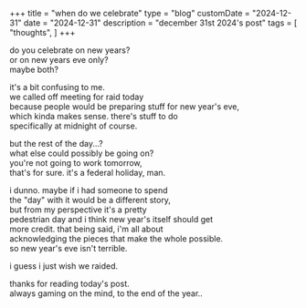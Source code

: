 +++
title = "when do we celebrate"
type = "blog"
customDate = "2024-12-31"
date = "2024-12-31"
description = "december 31st 2024's post"
tags = [
    "thoughts",
]
+++

do you celebrate on new years?\
or on new years eve only?\
maybe both?

it's a bit confusing to me.\
we called off meeting for raid today\
because people would be preparing stuff for new year's eve,\
which kinda makes sense. there's stuff to do\
specifically at midnight of course.

but the rest of the day...?\
what else could possibly be going on?\
you're not going to work tomorrow,\
that's for sure. it's a federal holiday, man.

i dunno. maybe if i had someone to spend\
the "day" with it would be a different story,\
but from my perspective it's a pretty\
pedestrian day and i think new year's itself should get\
more credit. that being said, i'm all about\
acknowledging the pieces that make the whole possible.\
so new year's eve isn't terrible.

i guess i just wish we raided.

thanks for reading today's post.\
always gaming on the mind, to the end of the year..